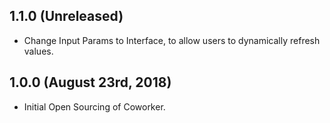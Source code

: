 ## 1.1.0 (Unreleased)

* Change Input Params to Interface, to allow users to dynamically refresh values.

## 1.0.0 (August 23rd, 2018)

* Initial Open Sourcing of Coworker.
